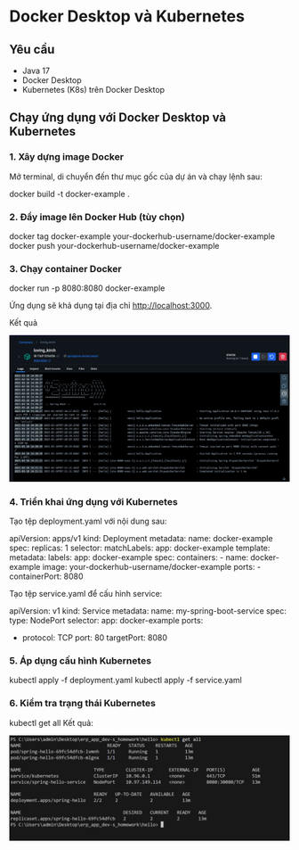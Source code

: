 # Docker Desktop và Kubernetes

## Yêu cầu

- Java 17
- Docker Desktop
- Kubernetes (K8s) trên Docker Desktop

## Chạy ứng dụng với Docker Desktop và Kubernetes

### 1. Xây dựng image Docker

Mở terminal, di chuyển đến thư mục gốc của dự án và chạy lệnh sau:

docker build -t docker-example .

### 2. Đẩy image lên Docker Hub (tùy chọn)

docker tag docker-example your-dockerhub-username/docker-example
docker push your-dockerhub-username/docker-example

### 3. Chạy container Docker

docker run -p 8080:8080 docker-example

Ứng dụng sẽ khả dụng tại địa chỉ [http://localhost:3000](http://localhost:3000/).

Kết quả

![Docker Image](/hello/pic/1.png)

### 4. Triển khai ứng dụng với Kubernetes

Tạo tệp deployment.yaml với nội dung sau:

apiVersion: apps/v1
kind: Deployment
metadata:
  name: docker-example
spec:
  replicas: 1
  selector:
    matchLabels:
      app: docker-example
  template:
    metadata:
      labels:
        app: docker-example
    spec:
      containers:
      - name: docker-example
        image: your-dockerhub-username/docker-example
        ports:
        - containerPort: 8080

Tạo tệp service.yaml để cấu hình service:

apiVersion: v1
kind: Service
metadata:
  name: my-spring-boot-service
spec:
  type: NodePort
  selector:
    app: docker-example
  ports:
  - protocol: TCP
    port: 80
    targetPort: 8080

### 5. Áp dụng cấu hình Kubernetes

kubectl apply -f deployment.yaml
kubectl apply -f service.yaml

### 6. Kiểm tra trạng thái Kubernetes

kubectl get all
Kết quả:

![Kubernetes Deployment](/hello/pic/2.png)
